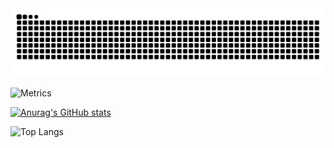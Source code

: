 <picture>
  <source media="(prefers-color-scheme: dark)" srcset="https://github.com/KaedeShimizu/KaedeShimizu/blob/output/github-contribution-grid-snake-dark.svg">
  <source media="(prefers-color-scheme: light)" srcset="https://github.com/KaedeShimizu/KaedeShimizu/blob/output/github-contribution-grid-snake.svg">
  <img alt="github contribution grid snake animation" src="https://github.com/KaedeShimizu/KaedeShimizu/blob/output/github-contribution-grid-snake.svg">
</picture>

![Metrics](https://metrics.lecoq.io/kaedeshimizu?template=classic&base=header%2C%20activity%2C%20community%2C%20repositories%2C%20metadata&base.indepth=false&base.hireable=false&base.skip=false&config.timezone=Asia%2FShanghai)

[![Anurag's GitHub stats](https://github-readme-stats.vercel.app/api?username=kaedeshimizu)](https://github.com/anuraghazra/github-readme-stats)

![Top Langs](https://github-readme-stats.vercel.app/api/top-langs/?username=kaedeshimizu&layout=compact)
